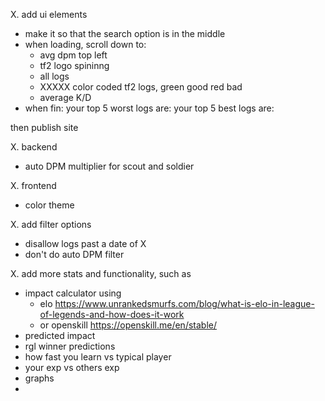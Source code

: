 X. add ui elements
 - make it so that the search option is in the middle
 - when loading, scroll down to: 
    - avg dpm top left
    - tf2 logo spininng 
    - all logs
    - XXXXX color coded tf2 logs, green good red bad
    - average K/D
- when fin:
    your top 5 worst logs are: 
    your top 5 best logs are: 

then publish site 

X. backend
 - auto DPM multiplier for scout and soldier

X. frontend
 - color theme

X. add filter options 
 - disallow logs past a date of X 
 - don't do auto DPM filter

X. add more stats and functionality, such as 
 - impact calculator using 
    - elo https://www.unrankedsmurfs.com/blog/what-is-elo-in-league-of-legends-and-how-does-it-work 
    - or openskill https://openskill.me/en/stable/  
 - predicted impact 
 - rgl winner predictions 
 - how fast you learn vs typical player
 - your exp vs others exp 
 - graphs
 - 